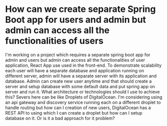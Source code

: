 
# How can we create separate Spring Boot app for users and admin but admin can access all the functionalities of users

I'm working on a project which requires a separate spring boot app for admin and users but admin can access all the functionalities of user application, React App use used in the front-end. To demonstrate scalability each user will have a separate database and application running on different server, admin will have a separate server with its application and database. Admin can create new user anytime and that should create a server and setup database with some default data and put spring app on server and run it. What architecture or technologies should I use to achieve this? Severs here can be like Droplets of DigitalOcean.
I'm considering using an api gateway and discovery service running each on a different droplet to handle routing but how can I creation of new users, DigitalOcean has a REST API to using which I can create a droplet but how can I setup database on it. Or is it a bad approach for it problem?

        